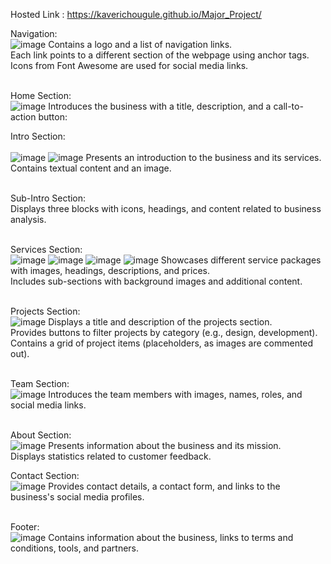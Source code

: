 Hosted Link : https://kaverichougule.github.io/Major_Project/

Navigation: <br>
![image](https://github.com/kaverichougule/Major_Project/assets/101037685/af6a6a5c-2959-4399-af83-de3b37eed068)
Contains a logo and a list of navigation links. <br>
Each link points to a different section of the webpage using anchor tags. <br>
Icons from Font Awesome are used for social media links. <br><br>

Home Section: <br>
![image](https://github.com/kaverichougule/Major_Project/assets/101037685/d9e85600-cca1-4741-a63c-6d2e6c7c7104)
Introduces the business with a title, description, and a call-to-action button:  <br>

Intro Section: <br><br>
![image](https://github.com/kaverichougule/Major_Project/assets/101037685/a9c718bf-92b6-4648-89f7-f7f0f70adf58)
![image](https://github.com/kaverichougule/Major_Project/assets/101037685/736c542c-4c74-4384-9b76-56a1fa0f089a)
Presents an introduction to the business and its services.<br>
Contains textual content and an image. <br><br>

Sub-Intro Section: <br>
Displays three blocks with icons, headings, and content related to business analysis. <br><br>

Services Section: <br>
![image](https://github.com/kaverichougule/Major_Project/assets/101037685/003ea884-e0a1-461f-a915-7c28402f496d)
![image](https://github.com/kaverichougule/Major_Project/assets/101037685/9e698ec5-f9aa-45e2-bb33-4677faeee113)
![image](https://github.com/kaverichougule/Major_Project/assets/101037685/c5f2f1f1-7bd4-42f4-bd4a-8998dedf29c6)
![image](https://github.com/kaverichougule/Major_Project/assets/101037685/94cc6a7f-8b6f-4dcd-951d-5452d0a17a14)
Showcases different service packages with images, headings, descriptions, and prices. <br>
Includes sub-sections with background images and additional content. <br><br>

Projects Section: <br>
![image](https://github.com/kaverichougule/Major_Project/assets/101037685/9e9aa945-7bf5-45ad-bebe-7bc9f857601e)
Displays a title and description of the projects section. <br>
Provides buttons to filter projects by category (e.g., design, development). <br>
Contains a grid of project items (placeholders, as images are commented out). <br><br>

Team Section: <br>
![image](https://github.com/kaverichougule/Major_Project/assets/101037685/9c4e2bb8-ebcf-4d6f-8cbf-8212a23710d3)
Introduces the team members with images, names, roles, and social media links. <br><br>

About Section:<br>
![image](https://github.com/kaverichougule/Major_Project/assets/101037685/dda4c9ee-f176-4b0f-864d-62052604f23c)
Presents information about the business and its mission. <br>
Displays statistics related to customer feedback. <br>

Contact Section: <br>
![image](https://github.com/kaverichougule/Major_Project/assets/101037685/df5ec4f5-3885-43a3-b558-744377f6e333)
Provides contact details, a contact form, and links to the business's social media profiles. <br><br>

Footer: <br>
![image](https://github.com/kaverichougule/Major_Project/assets/101037685/7cd146f7-62c5-419e-96a3-6ddfca49505c)
Contains information about the business, links to terms and conditions, tools, and partners. <br><br>
